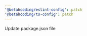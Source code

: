 ```yaml
---
'@betahcoding/eslint-config': patch
'@betahcoding/ts-config': patch
---
```


Update package.json file
